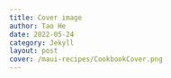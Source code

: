 ```yaml
---
title: Cover image
author: Tao He
date: 2022-05-24
category: Jekyll
layout: post
cover: /maui-recipes/CookbookCover.png
---
```




